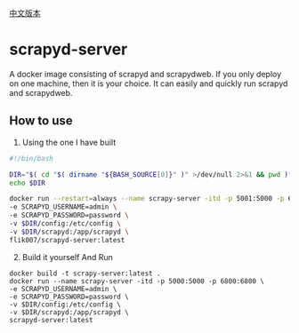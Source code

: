 [中文版本](./README_CN.md)
# scrapyd-server
A docker image consisting of scrapyd and scrapydweb. If you only deploy on one machine, then it is your choice. It can easily and quickly run scrapyd and scrapydweb.

## How to use
1. Using the one I have built
  ```bash
  #!/bin/bash
  
  DIR="$( cd "$( dirname "${BASH_SOURCE[0]}" )" >/dev/null 2>&1 && pwd )"
  echo $DIR
  
  docker run --restart=always --name scrapy-server -itd -p 5001:5000 -p 6800:6800 \
  -e SCRAPYD_USERNAME=admin \
  -e SCRAPYD_PASSWORD=password \
  -v $DIR/config:/etc/config \
  -v $DIR/scrapyd:/app/scrapyd \
  flik007/scrapyd-server:latest
  
  ```
2. Build it yourself And Run
  ```
  docker build -t scrapy-server:latest .
  docker run --name scrapy-server -itd -p 5000:5000 -p 6800:6800 \
  -e SCRAPYD_USERNAME=admin \
  -e SCRAPYD_PASSWORD=password \
  -v $DIR/config:/etc/config \
  -v $DIR/scrapyd:/app/scrapyd \
  scrapyd-server:latest
  ```
